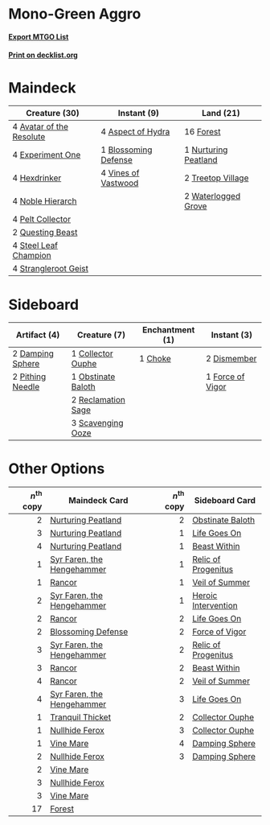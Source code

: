 # Mono-Green Aggro

#### [Export MTGO List](../collection/Mono-Green%20Aggro/Mono-Green%20Aggro.txt)
#### [Print on decklist.org](http://decklist.org/?deckmain=4%09Aspect%20of%20Hydra%0A4%09Avatar%20of%20the%20Resolute%0A1%09Blossoming%20Defense%0A4%09Experiment%20One%0A16%09Forest%0A4%09Hexdrinker%0A4%09Noble%20Hierarch%0A1%09Nurturing%20Peatland%0A4%09Pelt%20Collector%0A2%09Questing%20Beast%0A4%09Steel%20Leaf%20Champion%0A4%09Strangleroot%20Geist%0A2%09Treetop%20Village%0A4%09Vines%20of%20Vastwood%0A2%09Waterlogged%20Grove&deckside=1%09Choke%0A1%09Collector%20Ouphe%0A2%09Damping%20Sphere%0A2%09Dismember%0A1%09Force%20of%20Vigor%0A1%09Obstinate%20Baloth%0A2%09Pithing%20Needle%0A2%09Reclamation%20Sage%0A3%09Scavenging%20Ooze)
# Maindeck

|                                           Creature (30)                                           |                                          Instant (9)                                          |                                           Land (21)                                           |
|---------------------------------------------------------------------------------------------------|-----------------------------------------------------------------------------------------------|-----------------------------------------------------------------------------------------------|
|4 [Avatar of the Resolute](http://gatherer.wizards.com/Pages/Card/Details.aspx?multiverseid=394503)|4 [Aspect of Hydra](http://gatherer.wizards.com/Pages/Card/Details.aspx?multiverseid=378489)   |16 [Forest](http://gatherer.wizards.com/Pages/Card/Details.aspx?multiverseid=439860)           |
|4 [Experiment One](http://gatherer.wizards.com/Pages/Card/Details.aspx?multiverseid=405219)        |1 [Blossoming Defense](http://gatherer.wizards.com/Pages/Card/Details.aspx?multiverseid=417719)|1 [Nurturing Peatland](http://gatherer.wizards.com/Pages/Card/Details.aspx?multiverseid=464192)|
|4 [Hexdrinker](http://gatherer.wizards.com/Pages/Card/Details.aspx?multiverseid=464117)            |4 [Vines of Vastwood](http://gatherer.wizards.com/Pages/Card/Details.aspx?multiverseid=397747) |2 [Treetop Village](http://gatherer.wizards.com/Pages/Card/Details.aspx?multiverseid=106455)   |
|4 [Noble Hierarch](http://gatherer.wizards.com/Pages/Card/Details.aspx?multiverseid=179434)        |                                                                                               |2 [Waterlogged Grove](http://gatherer.wizards.com/Pages/Card/Details.aspx?multiverseid=464198) |
|4 [Pelt Collector](http://gatherer.wizards.com/Pages/Card/Details.aspx?multiverseid=452891)        |                                                                                               |                                                                                               |
|2 [Questing Beast](http://gatherer.wizards.com/Pages/Card/Details.aspx?multiverseid=473133)        |                                                                                               |                                                                                               |
|4 [Steel Leaf Champion](http://gatherer.wizards.com/Pages/Card/Details.aspx?multiverseid=443070)   |                                                                                               |                                                                                               |
|4 [Strangleroot Geist](http://gatherer.wizards.com/Pages/Card/Details.aspx?multiverseid=262671)    |                                                                                               |                                                                                               |


# Sideboard

|                                       Artifact (4)                                        |                                        Creature (7)                                         |                                 Enchantment (1)                                 |                                        Instant (3)                                        |
|-------------------------------------------------------------------------------------------|---------------------------------------------------------------------------------------------|---------------------------------------------------------------------------------|-------------------------------------------------------------------------------------------|
|2 [Damping Sphere](http://gatherer.wizards.com/Pages/Card/Details.aspx?multiverseid=443101)|1 [Collector Ouphe](http://gatherer.wizards.com/Pages/Card/Details.aspx?multiverseid=464107) |1 [Choke](http://gatherer.wizards.com/Pages/Card/Details.aspx?multiverseid=45431)|2 [Dismember](http://gatherer.wizards.com/Pages/Card/Details.aspx?multiverseid=382182)     |
|2 [Pithing Needle](http://gatherer.wizards.com/Pages/Card/Details.aspx?multiverseid=129526)|1 [Obstinate Baloth](http://gatherer.wizards.com/Pages/Card/Details.aspx?multiverseid=438745)|                                                                                 |1 [Force of Vigor](http://gatherer.wizards.com/Pages/Card/Details.aspx?multiverseid=464113)|
|                                                                                           |2 [Reclamation Sage](http://gatherer.wizards.com/Pages/Card/Details.aspx?multiverseid=389651)|                                                                                 |                                                                                           |
|                                                                                           |3 [Scavenging Ooze](http://gatherer.wizards.com/Pages/Card/Details.aspx?multiverseid=420783) |                                                                                 |                                                                                           |


# Other Options

|*n*<sup>th</sup> copy|                                            Maindeck Card                                            |*n*<sup>th</sup> copy|                                        Sideboard Card                                        |
|--------------------:|-----------------------------------------------------------------------------------------------------|--------------------:|----------------------------------------------------------------------------------------------|
|                    2|[Nurturing Peatland](http://gatherer.wizards.com/Pages/Card/Details.aspx?multiverseid=464192)        |                    2|[Obstinate Baloth](http://gatherer.wizards.com/Pages/Card/Details.aspx?multiverseid=438745)   |
|                    3|[Nurturing Peatland](http://gatherer.wizards.com/Pages/Card/Details.aspx?multiverseid=464192)        |                    1|[Life Goes On](http://gatherer.wizards.com/Pages/Card/Details.aspx?multiverseid=430810)       |
|                    4|[Nurturing Peatland](http://gatherer.wizards.com/Pages/Card/Details.aspx?multiverseid=464192)        |                    1|[Beast Within](http://gatherer.wizards.com/Pages/Card/Details.aspx?multiverseid=446158)       |
|                    1|[Syr Faren, the Hengehammer](http://gatherer.wizards.com/Pages/Card/Details.aspx?multiverseid=473139)|                    1|[Relic of Progenitus](http://gatherer.wizards.com/Pages/Card/Details.aspx?multiverseid=174824)|
|                    1|[Rancor](http://gatherer.wizards.com/Pages/Card/Details.aspx?multiverseid=442175)                    |                    1|[Veil of Summer](http://gatherer.wizards.com/Pages/Card/Details.aspx?multiverseid=466952)     |
|                    2|[Syr Faren, the Hengehammer](http://gatherer.wizards.com/Pages/Card/Details.aspx?multiverseid=473139)|                    1|[Heroic Intervention](http://gatherer.wizards.com/Pages/Card/Details.aspx?multiverseid=423776)|
|                    2|[Rancor](http://gatherer.wizards.com/Pages/Card/Details.aspx?multiverseid=442175)                    |                    2|[Life Goes On](http://gatherer.wizards.com/Pages/Card/Details.aspx?multiverseid=430810)       |
|                    2|[Blossoming Defense](http://gatherer.wizards.com/Pages/Card/Details.aspx?multiverseid=417719)        |                    2|[Force of Vigor](http://gatherer.wizards.com/Pages/Card/Details.aspx?multiverseid=464113)     |
|                    3|[Syr Faren, the Hengehammer](http://gatherer.wizards.com/Pages/Card/Details.aspx?multiverseid=473139)|                    2|[Relic of Progenitus](http://gatherer.wizards.com/Pages/Card/Details.aspx?multiverseid=174824)|
|                    3|[Rancor](http://gatherer.wizards.com/Pages/Card/Details.aspx?multiverseid=442175)                    |                    2|[Beast Within](http://gatherer.wizards.com/Pages/Card/Details.aspx?multiverseid=446158)       |
|                    4|[Rancor](http://gatherer.wizards.com/Pages/Card/Details.aspx?multiverseid=442175)                    |                    2|[Veil of Summer](http://gatherer.wizards.com/Pages/Card/Details.aspx?multiverseid=466952)     |
|                    4|[Syr Faren, the Hengehammer](http://gatherer.wizards.com/Pages/Card/Details.aspx?multiverseid=473139)|                    3|[Life Goes On](http://gatherer.wizards.com/Pages/Card/Details.aspx?multiverseid=430810)       |
|                    1|[Tranquil Thicket](http://gatherer.wizards.com/Pages/Card/Details.aspx?multiverseid=220494)          |                    2|[Collector Ouphe](http://gatherer.wizards.com/Pages/Card/Details.aspx?multiverseid=464107)    |
|                    1|[Nullhide Ferox](http://gatherer.wizards.com/Pages/Card/Details.aspx?multiverseid=452888)            |                    3|[Collector Ouphe](http://gatherer.wizards.com/Pages/Card/Details.aspx?multiverseid=464107)    |
|                    1|[Vine Mare](http://gatherer.wizards.com/Pages/Card/Details.aspx?multiverseid=447343)                 |                    4|[Damping Sphere](http://gatherer.wizards.com/Pages/Card/Details.aspx?multiverseid=443101)     |
|                    2|[Nullhide Ferox](http://gatherer.wizards.com/Pages/Card/Details.aspx?multiverseid=452888)            |                    3|[Damping Sphere](http://gatherer.wizards.com/Pages/Card/Details.aspx?multiverseid=443101)     |
|                    2|[Vine Mare](http://gatherer.wizards.com/Pages/Card/Details.aspx?multiverseid=447343)                 |                     |                                                                                              |
|                    3|[Nullhide Ferox](http://gatherer.wizards.com/Pages/Card/Details.aspx?multiverseid=452888)            |                     |                                                                                              |
|                    3|[Vine Mare](http://gatherer.wizards.com/Pages/Card/Details.aspx?multiverseid=447343)                 |                     |                                                                                              |
|                   17|[Forest](http://gatherer.wizards.com/Pages/Card/Details.aspx?multiverseid=439860)                    |                     |                                                                                              |

